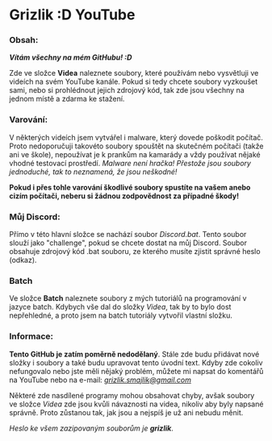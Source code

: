 # Grizlik :D YouTube
### Obsah:

***Vítám všechny na mém GitHubu! :D***

Zde ve složce **Videa** naleznete soubory, které používám nebo vysvětluji ve videích na svém YouTube kanále. Pokud si tedy chcete soubory vyzkoušet sami, nebo si prohlédnout jejich zdrojový kód, tak zde jsou všechny na jednom místě a zdarma ke stažení.

### Varování:
V některých videích jsem vytvářel i malware, který dovede poškodit počítač. Proto nedoporučuji takovéto soubory spouštět na skutečném počítači (takže ani ve škole), nepoužívat je k prankům na kamarády a vždy používat nějaké vhodné testovací prostředí. *Malware není hračka! Přestože jsou soubory jednoduché, tak to neznamená, že jsou neškodné!*

**Pokud i přes tohle varování škodlivé soubory spustíte na vašem anebo cizím počítači, neberu si žádnou zodpovědnost za případné škody!**

### Můj Discord:
Přímo v této hlavní složce se nachází soubor *Discord.bat*. Tento soubor slouží jako "challenge", pokud se chcete dostat na můj Discord. Soubor obsahuje zdrojový kód .bat souboru, ze kterého musíte zjistit správné heslo (odkaz).

### Batch
Ve složce **Batch** naleznete soubory z mých tutoriálů na programování v jazyce batch. Kdybych vše dal do složky *Videa*, tak by to bylo dost nepřehledné, a proto jsem na batch tutoriály vytvořil vlastní složku.

### Informace:
**Tento GitHub je zatím poměrně nedodělaný**. Stále zde budu přidávat nové složky i soubory a také budu upravovat tento úvodní text. Kdyby zde cokoliv nefungovalo nebo jste měli nějaký problém, můžete mi napsat do komentářů na YouTube nebo na e-mail: *grizlik.smajlik@gmail.com*

Některé zde nasdílené programy mohou obsahovat chyby, avšak soubory ve složce *Videa* zde jsou kvůli návaznosti na videa, nikoliv aby byly napsané správně. Proto zůstanou tak, jak jsou a nejspíš je už ani nebudu měnit.

*Heslo ke všem zazipovaným souborům je **grizlik***.